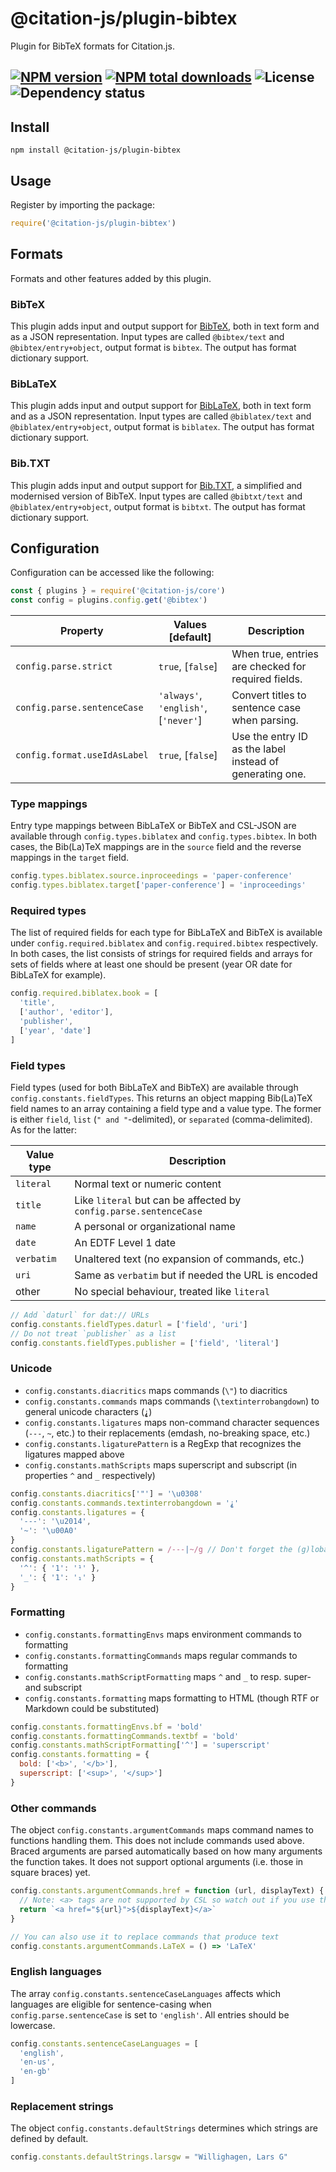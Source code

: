 # @citation-js/plugin-bibtex
Plugin for BibTeX formats for Citation.js.

[![NPM version](https://img.shields.io/npm/v/@citation-js/plugin-bibtex.svg)](https://npmjs.org/package/@citation-js/plugin-bibtex)
[![NPM total downloads](https://img.shields.io/npm/dt/@citation-js/plugin-bibtex.svg)](https://npmcharts.com/compare/@citation-js%2Fplugin-bibtex?minimal=true)
![License](https://img.shields.io/npm/l/@citation-js/plugin-bibtex.svg)
![Dependency status](https://david-dm.org/citation-js/citation-js/status.svg?path=packages%2Fplugin-bibtex)
---

## Install

    npm install @citation-js/plugin-bibtex

## Usage

Register by importing the package:

```js
require('@citation-js/plugin-bibtex')
```

## Formats

Formats and other features added by this plugin.

### BibTeX

This plugin adds input and output support for [BibTeX](http://www.bibtex.org/),
both in text form and as a JSON representation. Input types are called `@bibtex/text`
and `@bibtex/entry+object`, output format is `bibtex`. The output has format
dictionary support.

### BibLaTeX

This plugin adds input and output support for [BibLaTeX](https://www.ctan.org/pkg/biblatex),
both in text form and as a JSON representation. Input types are called `@biblatex/text`
and `@biblatex/entry+object`, output format is `biblatex`. The output has format
dictionary support.

### Bib.TXT

This plugin adds input and output support for [Bib.TXT](http://bibtxt.github.io/),
a simplified and modernised version of BibTeX. Input types are called `@bibtxt/text`
and `@biblatex/entry+object`, output format is `bibtxt`. The output has format
dictionary support.

## Configuration

Configuration can be accessed like the following:

```js
const { plugins } = require('@citation-js/core')
const config = plugins.config.get('@bibtex')
```

| Property | Values [default] | Description |
|----------|------------------|-------------|
| `config.parse.strict` | `true`, [`false`] | When true, entries are checked for required fields. |
| `config.parse.sentenceCase` | `'always'`, `'english'`, [`'never'`] | Convert titles to sentence case when parsing. |
| `config.format.useIdAsLabel` | `true`, [`false`] | Use the entry ID as the label instead of generating one. |

### Type mappings

Entry type mappings between BibLaTeX or BibTeX and CSL-JSON are available through
`config.types.biblatex` and `config.types.bibtex`. In both cases, the Bib(La)TeX
mappings are in the `source` field and the reverse mappings in the `target` field.

```js
config.types.biblatex.source.inproceedings = 'paper-conference'
config.types.biblatex.target['paper-conference'] = 'inproceedings'
```

### Required types

The list of required fields for each type for BibLaTeX and BibTeX is available
under `config.required.biblatex` and `config.required.bibtex` respectively. In
both cases, the list consists of strings for required fields and arrays for sets
of fields where at least one should be present (year OR date for BibLaTeX for
example).

```js
config.required.biblatex.book = [
  'title',
  ['author', 'editor'],
  'publisher',
  ['year', 'date']
]
```

### Field types

Field types (used for both BibLaTeX and BibTeX) are available through `config.constants.fieldTypes`.
This returns an object mapping Bib(La)TeX field names to an array containing a
field type and a value type. The former is either `field`, `list` (`" and "`-delimited),
or `separated` (comma-delimited). As for the latter:

| Value type | Description |
|------------|-------------|
| `literal` | Normal text or numeric content |
| `title` | Like `literal` but can be affected by `config.parse.sentenceCase` |
| `name` | A personal or organizational name |
| `date` | An EDTF Level 1 date |
| `verbatim` | Unaltered text (no expansion of commands, etc.) |
| `uri` | Same as `verbatim` but if needed the URL is encoded |
| other | No special behaviour, treated like `literal` |

```js
// Add `daturl` for dat:// URLs
config.constants.fieldTypes.daturl = ['field', 'uri']
// Do not treat `publisher` as a list
config.constants.fieldTypes.publisher = ['field', 'literal']
```

### Unicode

  - `config.constants.diacritics` maps commands (`\"`) to diacritics
  - `config.constants.commands` maps commands (`\textinterrobangdown`) to general unicode characters (`⸘`)
  - `config.constants.ligatures` maps non-command character sequences (`---`, `~`, etc.) to their replacements (emdash, no-breaking space, etc.)
  - `config.constants.ligaturePattern` is a RegExp that recognizes the ligatures mapped above
  - `config.constants.mathScripts` maps superscript and subscript (in properties `^` and `_` respectively)

```js
config.constants.diacritics['"'] = '\u0308'
config.constants.commands.textinterrobangdown = '⸘'
config.constants.ligatures = {
  '---': '\u2014',
  '~': '\u00A0'
}
config.constants.ligaturePattern = /---|~/g // Don't forget the (g)lobal flag
config.constants.mathScripts = {
  '^': { '1': '¹' },
  '_': { '1': '₁' }
}
```

### Formatting

  - `config.constants.formattingEnvs` maps environment commands to formatting
  - `config.constants.formattingCommands` maps regular commands to formatting
  - `config.constants.mathScriptFormatting` maps `^` and `_` to resp. super- and subscript
  - `config.constants.formatting` maps formatting to HTML (though RTF or Markdown could be substituted)

```js
config.constants.formattingEnvs.bf = 'bold'
config.constants.formattingCommands.textbf = 'bold'
config.constants.mathScriptFormatting['^'] = 'superscript'
config.constants.formatting = {
  bold: ['<b>', '</b>'],
  superscript: ['<sup>', '</sup>']
}
```

### Other commands

The object `config.constants.argumentCommands` maps command names to functions
handling them. This does not include commands used above. Braced arguments are
parsed automatically based on how many arguments the function takes. It does not
support optional arguments (i.e. those in square braces) yet.

```js
config.constants.argumentCommands.href = function (url, displayText) {
  // Note: <a> tags are not supported by CSL so watch out if you use this
  return `<a href="${url}">${displayText}</a>`
}

// You can also use it to replace commands that produce text
config.constants.argumentCommands.LaTeX = () => 'LaTeX'
```

### English languages

The array `config.constants.sentenceCaseLanguages` affects which languages are
eligible for sentence-casing when `config.parse.sentenceCase` is set to `'english'`.
All entries should be lowercase.

```js
config.constants.sentenceCaseLanguages = [
  'english',
  'en-us',
  'en-gb'
]
```

### Replacement strings

The object `config.constants.defaultStrings` determines which strings are defined
by default.

```js
config.constants.defaultStrings.larsgw = "Willighagen, Lars G"
```
